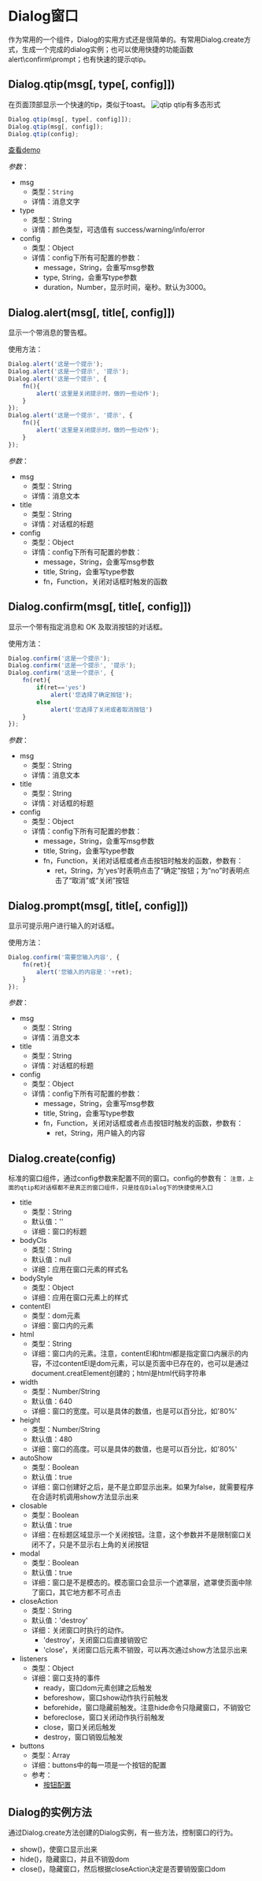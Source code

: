 # Dialog窗口
作为常用的一个组件，Dialog的实用方式还是很简单的。有常用Dialog.create方式，生成一个完成的dialog实例；也可以使用快捷的功能函数alert\confirm\prompt；也有快速的提示qtip。

## Dialog.qtip(msg[, type[, config]])
在页面顶部显示一个快速的tip，类似于toast。
![qtip](img/qtip.png)
qtip有多态形式
```javascript
Dialog.qtip(msg[, type[, config]]);
Dialog.qtip(msg[, config]);
Dialog.qtip(config);
```
[查看demo](/html/demo?demo=dialog)

_参数_：
* msg
	* 类型：`String`
	* 详情：消息文字
* type
	* 类型：String
	* 详情：颜色类型，可选值有 success/warning/info/error
* config
	* 类型：Object
	* 详情：config下所有可配置的参数：
		* message，String，会重写msg参数
		* type, String，会重写type参数
		* duration，Number，显示时间，毫秒。默认为3000。

## Dialog.alert(msg[, title[, config]])
显示一个带消息的警告框。

使用方法：
```javascript
Dialog.alert('这是一个提示');
Dialog.alert('这是一个提示', '提示');
Dialog.alert('这是一个提示', {
	fn(){
		alert('这里是关闭提示时，做的一些动作');
	}
});
Dialog.alert('这是一个提示', '提示', {
	fn(){
		alert('这里是关闭提示时，做的一些动作');
	}
});
```
_参数_：
* msg
	* 类型：String
	* 详情：消息文本
* title
	* 类型：String
	* 详情：对话框的标题
* config
	* 类型：Object
	*  详情：config下所有可配置的参数：
		* message，String，会重写msg参数
		* title, String，会重写type参数
		* fn，Function，关闭对话框时触发的函数

## Dialog.confirm(msg[, title[, config]])
显示一个带有指定消息和 OK 及取消按钮的对话框。

使用方法：
```javascript
Dialog.confirm('这是一个提示');
Dialog.confirm('这是一个提示', '提示');
Dialog.confirm('这是一个提示', {
	fn(ret){
		if(ret=='yes')
			alert('您选择了确定按钮');
		else
			alert('您选择了关闭或者取消按钮')
	}
});
```

_参数_：
* msg
	* 类型：String
	* 详情：消息文本
* title
	* 类型：String
	* 详情：对话框的标题
* config
	* 类型：Object
	*  详情：config下所有可配置的参数：
		* message，String，会重写msg参数
		* title, String，会重写type参数
		* fn，Function，关闭对话框或者点击按钮时触发的函数，参数有：
			* ret，String，为'yes'时表明点击了“确定”按钮；为“no”时表明点击了“取消”或“关闭”按钮

## Dialog.prompt(msg[, title[, config]])
显示可提示用户进行输入的对话框。

使用方法：
```javascript
Dialog.confirm('需要您输入内容', {
	fn(ret){
		alert('您输入的内容是：'+ret);
	}
});
```

_参数_：
* msg
	* 类型：String
	* 详情：消息文本
* title
	* 类型：String
	* 详情：对话框的标题
* config
	* 类型：Object
	*  详情：config下所有可配置的参数：
		* message，String，会重写msg参数
		* title, String，会重写type参数
		* fn，Function，关闭对话框或者点击按钮时触发的函数，参数有：
			* ret，String，用户输入的内容

## Dialog.create(config)
标准的窗口组件，通过config参数来配置不同的窗口。config的参数有：
`注意，上面的qtip和对话框都不是真正的窗口组件，只是挂在Dialog下的快捷使用入口`

* title
	* 类型：String
	* 默认值：''
	* 详细：窗口的标题
* bodyCls
	* 类型：String
	* 默认值：null
	* 详细：应用在窗口元素的样式名
* bodyStyle
	* 类型：Object
	* 详细：应用在窗口元素上的样式
* contentEl
	* 类型：dom元素
	* 详细：窗口内的元素
* html
	* 类型：String
	* 详细：窗口内的元素。注意，contentEl和html都是指定窗口内展示的内容，不过contentEl是dom元素，可以是页面中已存在的，也可以是通过document.creatElement创建的；html是html代码字符串
* width
	* 类型：Number/String
	* 默认值：640
	* 详细：窗口的宽度。可以是具体的数值，也是可以百分比，如'80%'
* height
	* 类型：Number/String
	* 默认值：480
	* 详细：窗口的高度。可以是具体的数值，也是可以百分比，如'80%'
* autoShow
	* 类型：Boolean
	* 默认值：true
	* 详细：窗口创建好之后，是不是立即显示出来。如果为false，就需要程序在合适时机调用show方法显示出来
* closable
	* 类型：Boolean
	* 默认值：true
	* 详细：在标题区域显示一个关闭按钮。注意，这个参数并不是限制窗口关闭不了，只是不显示右上角的关闭按钮
* modal
	* 类型：Boolean
	* 默认值：true
	* 详细：窗口是不是模态的。模态窗口会显示一个遮罩层，遮罩使页面中除了窗口，其它地方都不可点击
* closeAction
	* 类型：String
	* 默认值：'destroy'
	* 详细：关闭窗口时执行的动作。
		* 'destroy'，关闭窗口后直接销毁它
		* 'close'，关闭窗口后元素不销毁，可以再次通过show方法显示出来
* listeners
	* 类型：Object
	* 详细：窗口支持的事件
		* ready，窗口dom元素创建之后触发
		* beforeshow，窗口show动作执行前触发
		* beforehide，窗口隐藏前触发。注意hide命令只隐藏窗口，不销毁它
		* beforeclose，窗口关闭动作执行前触发
		* close，窗口关闭后触发
		* destroy，窗口销毁后触发
* buttons
	* 类型：Array
	* 详细：buttons中的每一项是一个按钮的配置
	* 参考：
		* [按钮配置](config.md#button-config)

## Dialog的实例方法
通过Dialog.create方法创建的Dialog实例，有一些方法，控制窗口的行为。
* show()，使窗口显示出来
* hide()，隐藏窗口，并且不销毁dom
* close()，隐藏窗口，然后根据closeAction决定是否要销毁窗口dom